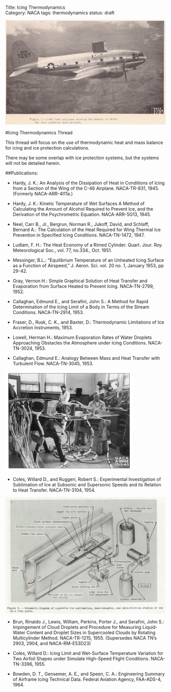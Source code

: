 Title: Icing Thermodynamics   
Category: NACA
tags: thermodynamics 
status: draft

![NACA_1947_conference_Neel_figure1](images/naca-tn-1472/NACA_1947_conference_Neel_figure1.png)

#Icing Thermodynamics Thread 

This thread will focus on the use of thermodynamic heat and mass balance for icing and ice protection calculations. 

There may be some overlap with ice protection systems, 
but the systems will not be detailed herein. 

##Publications:  

- Hardy, J. K.: An Analysis of the Dissipation of Heat in Conditions of Icing from a Section of the Wing of the C-46 Airplane. NACA-TR-831, 1945. (Formerly NACA-ARR-4I11a.) 

- Hardy, J. K.: Kinetic Temperature of Wet Surfaces A Method of Calculating the Amount of Alcohol Required to Prevent Ice, and the Derivation of the Psychrometric Equation. NACA-ARR-5G13, 1945. 

- Neel, Carr B., Jr., Bergrun, Norman R., Jukoff, David, and Schlaff, Bernard A.: The Calculation of the Heat Required for Wing Thermal Ice Prevention in Specified Icing Conditions. NACA-TN-1472, 1947. 

- Ludlam, F. H.: The Heat Economy of a Rimed Cylinder. Quart. Jour. Roy. Meteorological Soc., vol. 77, no.334., Oct. 1951.

- Messinger, B.L.: “Equilibrium Temperature of an Unheated Icing Surface as a Function of Airspeed,” J. Aeron. Sci. vol. 20 no. 1, January 1953, pp 29-42. 

- Gray, Vernon H.: Simple Graphical Solution of Heat Transfer and Evaporation from Surface Heated to Prevent Icing. NACA-TN-2799, 1952. 

- Callaghan, Edmund E., and Serafini, John S.: A Method for Rapid Determination of the Icing Limit of a Body in Terms of the Stream Conditions. NACA-TN-2914, 1953.  

- Fraser, D., Rusk, C. K., and Baxter, D.: Thermodynamic Limitations of Ice Accretion Instruments, 1953.

- Lowell, Herman H.: Maximum Evaporation Rates of Water Droplets Approaching Obstacles the Atmosphere under Icing Conditions. NACA-TN-3024, 1953. 

- Callaghan, Edmund E.: Analogy Between Mass and Heat Transfer with Turbulent Flow. NACA-TN-3045, 1953. 

![C-46 Lab Test Article](images/C-46lab.jpg)

- Coles, Willard D., and Ruggeri, Robert S.: Experimental Investigation of Sublimation of Ice at Subsonic and Supersonic Speeds and its Relation to Heat Transfer. NACA-TN-3104, 1954. 

![NACA-TN-3104 Figure 2](images/NACA-TN-3104/Figure2.png)

- Brun, Rinaldo J., Lewis, William, Perkins, Porter J., and Serafini, John S.: Impingement of Cloud Droplets and Procedure for Measuring Liquid-Water Content and Droplet Sizes in Supercooled Clouds by Rotating Multicylinder Method. NACA-TR-1215, 1955. (Supersedes NACA TN’s 2903, 2904, and NACA-RM-E53D23)  

- Coles, Willard D.: Icing Limit and Wet-Surface Temperature Variation for Two Airfoil Shapes under Simulate High-Speed Flight Conditions. NACA-TN-3396, 1955. 

- Bowden, D. T., Gensemer, A. E., and Speen, C. A.: Engineering Summary of Airframe Icing Technical Data. Federal Aviation Agency, FAA-ADS-4, 1964. 



